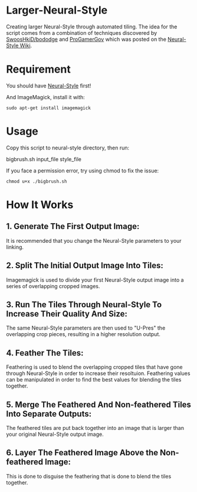 # Larger-Neural-Style
Creating larger Neural-Style through automated tiling. The idea for the script comes from a combination of techniques discovered by [SwoosHkiD/bododge](https://github.com/bododge) and [ProGamerGov](https://github.com/ProGamerGov) which was posted on the [Neural-Style Wiki](https://github.com/jcjohnson/neural-style/wiki/Techniques-For-Increasing-Image-Quality-Without-Buying-a-Better-GPU).


# Requirement
You should have [Neural-Style](https://github.com/jcjohnson/neural-style/) first!

And ImageMagick, install it with:

`sudo apt-get install imagemagick`

# Usage
Copy this script to neural-style directory, then run:

bigbrush.sh input_file style_file

If you face a permission error, try using chmod to fix the issue: 

`chmod u+x ./bigbrush.sh`

# How It Works

## 1. Generate The First Output Image:
It is recommended that you change the Neural-Style parameters to your linking.

## 2. Split The Initial Output Image Into Tiles:
Imagemagick is used to divide your first Neural-Style output image into a series of overlapping cropped images.

## 3. Run The Tiles Through Neural-Style To Increase Their Quality And Size:
The same Neural-Style parameters are then used to "U-Pres" the overlapping crop pieces, resulting in a higher resolution output. 

## 4. Feather The Tiles:

Feathering is used to blend the overlapping cropped tiles that have gone through Neural-Style in order to increase their resoltuion. Feathering values can be manipulated in order to find the best values for blending the tiles together. 

## 5. Merge The Feathered And Non-feathered Tiles Into Separate Outputs:

The feathered tiles are put back together into an image that is larger than your original Neural-Style output image.

## 6. Layer The Feathered Image Above the Non-feathered Image:

This is done to disguise the feathering that is done to blend the tiles together.
